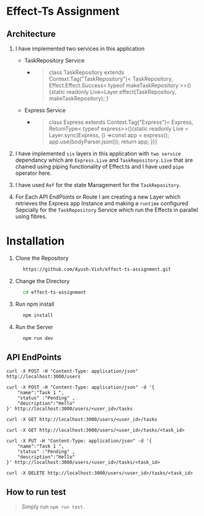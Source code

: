 # Effect-Ts Assignment 

## Architecture 


1. I have implemented two services in this application
   - TaskRepository Service 
     - > class TaskRepository extends Context.Tag("TaskRepository")<
  TaskRepository,
  Effect.Effect.Success< typeof makeTaskRepository >>() {static readonly Live=Layer.effect(TaskRepository, makeTaskRepository);
}

   - Express Service   
     - >class Express extends Context.Tag("Express")<
  Express,
  ReturnType< typeof express>>(){static readonly Live = Layer.sync(Express, () =>const app = express();
    app.use(bodyParser.json());
    return app;
  })}




2. I have implemented `six` layers in this application with `two service` dependancy which are `Express.Live` and `TaskRepository.Live` that are chained using piping functionality of Effect.ts and I have used `pipe` operator here. 
3. I have used `Ref` for the state Management for the `TaskRepository`.
4. For Each API EndPoints or Route I am creating a new Layer which retrieves the Express app Instance and making a `runtime` configured Sepcially for the `TaskRepository` Service which run the Effects in parallel using fibres.
   

# Installation 

1. Clone the Repository

```bash
      https://github.com/Ayush-Vish/effect-ts-assignment.git 

```

2. Change the Directory 
```bash
      cd effect-ts-assignment
```

3. Run npm install 
```bash
      npm install 
```

4. Run the Server 

```bash
      npm run dev 
``` 


## API EndPoints 

```
curl -X POST -H "Content-Type: application/json" http://localhost:3000/users
```

```
curl -X POST -H "Content-Type: application/json" -d '{
    "name":"Task 1 ", 
    "status" :"Pending" ,
    "description":"Hello"
}' http://localhost:3000/users/<user_id>/tasks
``` 


```
curl -X GET http://localhost:3000/users/<user_id>/tasks 
``` 

```
curl -X GET http://localhost:3000/users/<user_id>/tasks/<task_id>
```


```
curl -X PUT -H "Content-Type: application/json" -d '{
    "name":"Task 1 ", 
    "status" :"Pending" ,
    "description":"Hello"
}' http://localhost:3000/users/<user_id>/tasks/<task_id>
```

```
curl -X DELETE http://localhost:3000/users/<user_id>/tasks/<task_id> 
```

## How to run test 

> Simply run `npm run test`. 
